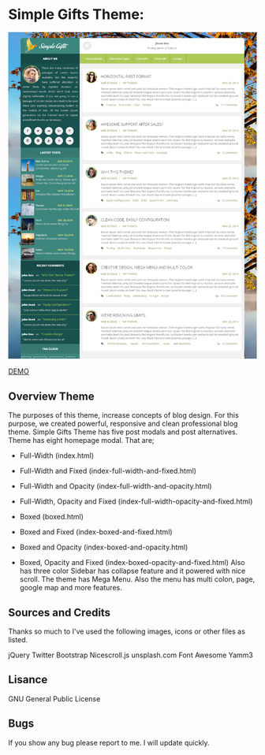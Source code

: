 # Simple Gifts Theme:

![Simple Gifts Theme](Assets/Screen/Boxed-Big.png?raw=true "Theme Boxes")


[DEMO](http://52.40.104.181/project/Simple-Gifts/)



## Overview Theme

The purposes of this theme, increase concepts of blog design. For this purpose, we created powerful, responsive and clean professional blog theme. 
Simple Gifts Theme has five post modals and post alternatives. Theme has eight homepage modal. That are; 
- Full-Width (index.html) 
- Full-Width and Fixed (index-full-width-and-fixed.html) 
- Full-Width and Opacity (index-full-width-and-opacity.html) 
- Full-Width, Opacity and Fixed (index-full-width-opacity-and-fixed.html) 

- Boxed (boxed.html) 
- Boxed and Fixed (index-boxed-and-fixed.html) 
- Boxed and Opacity (index-boxed-and-opacity.html) 
- Boxed, Opacity and Fixed (index-boxed-opacity-and-fixed.html) 
Also has three color Sidebar has collapse feature and it powered with nice scroll. The theme has Mega Menu. Also the menu has multi colon, page, google map and more features.



## Sources and Credits

Thanks so much to 
I've used the following images, icons or other files as listed.

jQuery
Twitter Bootstrap
Nicescroll.js
unsplash.com
Font Awesome
Yamm3

## Lisance

GNU General Public License

## Bugs

If you show any bug please report to me. I will update quickly.
